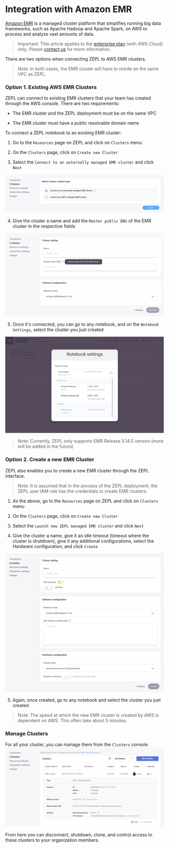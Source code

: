 <h1>Integration with Amazon EMR</h1>

[Amazon EMR](https://aws.amazon.com/emr/) is a managed cluster platform that simplifies running big data frameworks, such as Apache Hadoop and Apache Spark, on AWS to process and analyze vast amounts of data.

> Important: This article applies to the [enterprise plan](https://www.zepl.com/plans-and-pricing/) (with AWS Cloud) only. Please [contact us](mailto:sales@zepl.com) for more information.

There are two options when connecting ZEPL to AWS EMR clusters.
> Note: In both cases, the EMR cluster will have to reside on the same VPC as ZEPL.

### Option 1. Existing AWS EMR Clusters

ZEPL can connect to existing EMR clusters that your team has created through the AWS console. There are two requirements:

* The EMR cluster and the ZEPL deployment must be on the same VPC

* The EMR cluster must have a public resolvable domain name

To connect a ZEPL notebook to an existing EMR cluster:

1. Go to the `Resources` page on ZEPL and click on `Clusters` menu

2. On the `Clusters` page, click on `Create new Cluster`

3. Select the `Connect to an externally managed EMR cluster` and click `Next`
<img src="../../img/external_cluster_support/select_existing_cluster.png" class="image-box big-img"/>

4. Give the cluster a name and add the `Master public DNS` of the EMR cluster in the respective fields
<img src="../../img/external_cluster_support/set_public_dns.png" class="image-box big-img"/>

5. Once it's connected, you can go to any notebook, and on the `Notebook Settings`, select the cluster you just created
<img src="../../img/external_cluster_support/attach_note_to_cluster.png" class="image-box big-img"/>

> Note: Currently, ZEPL only supports EMR Release 5.14.0 version (more will be added in the future)


### Option 2. Create a new EMR Cluster

ZEPL also enables you to create a new EMR cluster through the ZEPL interface.
> Note: It is assumed that in the process of the ZEPL deployment, the ZEPL user IAM role has the credentials to create EMR clusters.

1. As the above, go to the `Resources` page on ZEPL and click on `Clusters` menu

2. On the `Clusters` page, click on `Create new Cluster`

3. Select the `Launch new ZEPL managed EMR cluster` and click `Next`

4. Give the cluster a name, give it an idle timeout (timeout where the cluster is shutdown), give it any additional configurations, select the Hardware configuration, and click `Create`
<img src="../../img/external_cluster_support/create_new_cluster.png" class="image-box big-img"/>

5. Again, once created, go to any notebook and select the cluster you just created.

> Note: The speed at which the new EMR cluster is created by AWS is dependent on AWS. This often take about 5 minutes.

### Manage Clusters

For all your cluster, you can manage them from the `Clusters` console.
<img src="../../img/external_cluster_support/clusters_menu.png" class="image-box big-img"/>

From here you can disconnect, shutdown, clone, and control access to these clusters to your organization members.
